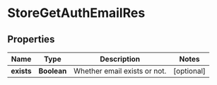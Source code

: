 # StoreGetAuthEmailRes

## Properties
Name | Type | Description | Notes
------------ | ------------- | ------------- | -------------
**exists** | **Boolean** | Whether email exists or not. |  [optional]

